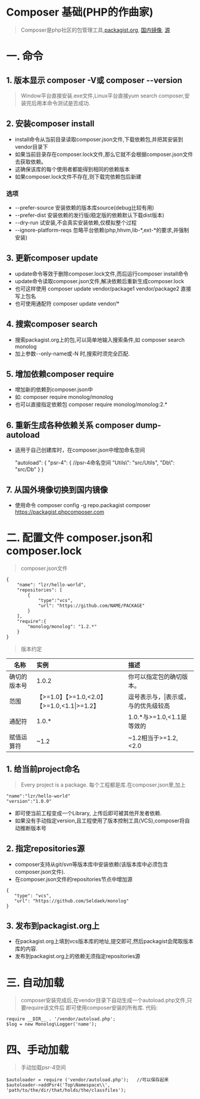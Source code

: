 Composer 基础(PHP的作曲家)
=============
> Composer是php社区的包管理工具,[packagist.org](https://getcomposer.org), [国内镜像](http://www.phpcomposer.com), [源](https://packagist.org)
# 一. 命令
## 1. 版本显示 composer -V或 composer --version
> Window平台直接安装.exe文件,Linux平台直接yum search composer,安装完后用本命令测试是否成功.

## 2. 安装composer install
*  install命令从当前目录读取composer.json文件,下载依赖包,并把其安装到vendor目录下
* 如果当前目录存在composer.lock文件,那么它就不会根据composer.json文件去获取依赖。
* 这确保该库的每个使用者都能得到相同的依赖版本
* 如果composer.lock文件不存在,则下载完依赖包后新建
### 选项
* --prefer-source 安装依赖的版本库source(debug比较有用)
* --prefer-dist   安装依赖的发行版(稳定版的依赖默认下载dist版本)
* --dry-run       试安装,不会真实安装依赖,仅模拟整个过程     
* --ignore-platform-reqs 忽略平台依赖(php,hhvm,lib-*,ext-*的要求,并强制安装)


## 3. 更新composer update 
* update命令等效于删除composer.lock文件,而后运行composer install命令
* update命令读取composer.json文件,解决依赖后重新生成composer.lock
* 也可这样使用 composer update vendor/package1 vendor/package2 直接写上包名
* 也可使用通配符 composer update vendor/*

## 4. 搜索composer search
* 搜索packagist.org上的包,可以简单地输入搜索条件,如 composer search monolog
* 加上参数--only-name或-N 时,搜索时须完全匹配.

## 5. 增加依赖composer require
* 增加新的依赖到composer.json中
* 如: composer require monolog/monolog
* 也可以直接指定依赖包 composer require monolog/monolog:2.*

## 6. 重新生成各种依赖关系 composer dump-autoload
* 适用于自己创建库时，在composer.json中增加命名空间

	 "autoload": {
    	"psr-4": {                     //psr-4命名空间
      		"Utils\\": "src/Utils",
      		"Db\\": "src/Db"
		}
    }

## 7. 从国外境像切换到国内镜像
* 使用命令 composer config -g repo.packagist composer https://packagist.phpcomposer.com  

# 二. 配置文件 composer.json和composer.lock
> composer.json文件

    {
        "name": "lzr/hello-world",
        "repositories": [
            {
                "type":"vcs",
                "url": "https://github.com/NAME/PACKAGE"
            }
        ],
        "require":{
            "monolog/monolog": "1.2.*"
        }
    }

> 版本约定

| 名称                     | 实例                                                                                  | 描述                                                                |
| ------------- |:---------------------------------------------|:------------------------------------|
| 确切的版本号      | 1.0.2                                        | 你可以指定包的确切版本。                           |
| 范围                     | 【>=1.0】【>=1.0,<2.0】【>=1.0,<1.1\|>=1.2】   |   逗号表示与，\|表示或，与的优先级较高 |
| 通配符                 | 1.0.\*                                       |    1.0.*与>=1.0,<1.1是等效的                  |
| 赋值运算符          | ~1.2                                         | ~1.2相当于>=1.2,<2.0                |

## 1. 给当前project命名
> Every project is a package. 每个工程都是库.在composer.json里,加上

    "name":"lzr/hello-world"
    "version":"1.0.0"

* 即可使当前工程变成一个Library, 上传后即可被其他开发者依赖.
* 如果没有手动指定version,且工程使用了版本控制工具(VCS),composer将自动推断版本号

## 2. 指定repositories源
* composer支持从git/svn等版本库中安装依赖(该版本库中必须包含composer.json文件).
* 在composer.json文件的repositories节点中增加源
>
    {
       "type": "vcs",
       "url": "https://github.com/Seldaek/monolog"
    }

## 3. 发布到packagist.org上
* 在packagist.org上填到vcs版本库的地址,提交即可,然后packagist会爬取版本库的内容.
* 发布到packagist.org上的依赖无须指定repositories源

# 三. 自动加载
> composer安装完成后,在vendor目录下自动生成一个autoload.php文件,只要require该文件后
> 即可使用composer安装的所有库.
> 代码:　

    require __DIR__ . '/vendor/autoload.php';
    $log = new Monolog\Logger('name'); 


# 四、手动加载
> 手动加载psr-4空间

    $autoloader = require ('vendor/autoload.php');   //可以保存起来
    $autoloader->addPsr4('Top\Namespace\\', 'path/to/the/dir/that/holds/the/classfiles');















